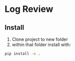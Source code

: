 # Log Review

## Install

1. Clone project to new folder
1. within that folder install with:

```bash
pip install -e .
